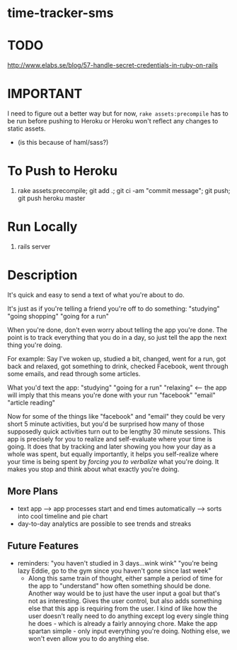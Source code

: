 
time-tracker-sms
================

TODO
====
http://www.elabs.se/blog/57-handle-secret-credentials-in-ruby-on-rails

IMPORTANT
=========
I need to figure out a better way but for now, `rake assets:precompile` has to be run before pushing to Heroku or Heroku won't reflect any changes to static assets.
  - (is this because of haml/sass?)

To Push to Heroku
=================
  1. rake assets:precompile; git add .; git ci -am "commit message"; git push; git push heroku master

Run Locally
===========
  1. rails server

Description
===========

It's quick and easy to send a text of what you're about to do.

It's just as if you're telling a friend you're off to do something:
    "studying"
    "going shopping"
    "going for a run"

When you're done, don't even worry about telling the app you're done.
The point is to track everything that you do in a day, so just tell the app the next thing you're doing.

For example:
Say I've woken up, studied a bit, changed, went for a run, got back and relaxed, got something to drink,
    checked Facebook, went through some emails, and read through some articles.

What you'd text the app:
    "studying"
    "going for a run"
    "relaxing" <-- the app will imply that this means you're done with your run
    "facebook"
    "email"
    "article reading"

Now for some of the things like "facebook" and "email" they could be very short 5 minute activities,
    but you'd be surprised how many of those supposedly quick activities turn out to be lengthy
    30 minute sessions.
This app is precisely for you to realize and self-evaluate where your time is going. It does that by tracking and
    later showing you how your day as a whole was spent, but equally importantly, it helps you self-realize
    where your time is being spent by _forcing you to verbalize_ what you're doing. It makes you stop
    and think about what exactly you're doing.

More Plans
----------------

* text app --> app processes start and end times automatically --> sorts into cool timeline and pie chart
* day-to-day analytics are possible to see trends and streaks


Future Features
---------------

* reminders: "you haven't studied in 3 days...wink wink"
             "you're being lazy Eddie, go to the gym since you haven't gone since last week"
    * Along this same train of thought, either sample a period of time for the app to "understand"
      how often something should be done. Another way would be to just have the user input a goal but
      that's not as interesting. Gives the user control, but also adds something else that this app is
      requiring from the user. I kind of like how the user doesn't really need to do anything except
      log every single thing he does - which is already a fairly annoying chore. Make the app spartan simple - only input everything you're doing.
      Nothing else, we won't even allow you to do anything else.





